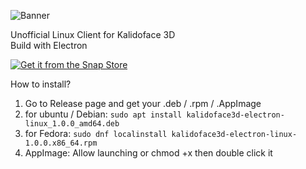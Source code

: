![Banner](https://github.com/user-attachments/assets/b6be08be-a26f-4de1-862f-71c82e73ed08)

Unofficial Linux Client for Kalidoface 3D <br />
Build with Electron

<a href="https://snapcraft.io/kalidoface3d-electron-linux">
    <img alt="Get it from the Snap Store" src=https://snapcraft.io/en/dark/install.svg />
  </a>

How to install?

1. Go to Release page and get your .deb / .rpm / .AppImage
2. for ubuntu / Debian:
   ```sudo apt install kalidoface3d-electron-linux_1.0.0_amd64.deb```
3. for Fedora:
   ```sudo dnf localinstall kalidoface3d-electron-linux-1.0.0.x86_64.rpm```
4. AppImage:
   Allow launching or chmod +x then double click it
